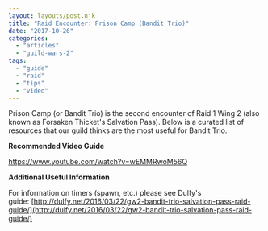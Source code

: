 ```yaml
---
layout: layouts/post.njk
title: "Raid Encounter: Prison Camp (Bandit Trio)"
date: "2017-10-26"
categories: 
  - "articles"
  - "guild-wars-2"
tags: 
  - "guide"
  - "raid"
  - "tips"
  - "video"
---
```


Prison Camp (or Bandit Trio) is the second encounter of Raid 1 Wing 2 (also known as Forsaken Thicket's Salvation Pass). Below is a curated list of resources that our guild thinks are the most useful for Bandit Trio.

**Recommended Video Guide**

https://www.youtube.com/watch?v=wEMMRwoM56Q

**Additional Useful Information**

For information on timers (spawn, etc.) please see Dulfy's guide: [http://dulfy.net/2016/03/22/gw2-bandit-trio-salvation-pass-raid-guide/](http://dulfy.net/2016/03/22/gw2-bandit-trio-salvation-pass-raid-guide/)
